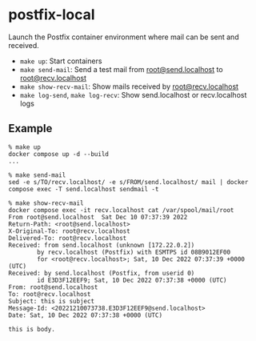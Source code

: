 # postfix-local
Launch the Postfix container environment where mail can be sent and received.

* `make up`: Start containers
* `make send-mail`: Send a test mail from root@send.localhost to root@recv.localhost
* `make show-recv-mail`: Show mails received by root@recv.localhost
* `make log-send`, `make log-recv`: Show send.localhost or recv.localhost logs

## Example
```
% make up
docker compose up -d --build
...

% make send-mail
sed -e s/TO/recv.localhost/ -e s/FROM/send.localhost/ mail | docker compose exec -T send.localhost sendmail -t

% make show-recv-mail
docker compose exec -it recv.localhost cat /var/spool/mail/root
From root@send.localhost  Sat Dec 10 07:37:39 2022
Return-Path: <root@send.localhost>
X-Original-To: root@recv.localhost
Delivered-To: root@recv.localhost
Received: from send.localhost (unknown [172.22.0.2])
        by recv.localhost (Postfix) with ESMTPS id 08B9012EF00
        for <root@recv.localhost>; Sat, 10 Dec 2022 07:37:39 +0000 (UTC)
Received: by send.localhost (Postfix, from userid 0)
        id E3D3F12EEF9; Sat, 10 Dec 2022 07:37:38 +0000 (UTC)
From: root@send.localhost
To: root@recv.localhost
Subject: this is subject
Message-Id: <20221210073738.E3D3F12EEF9@send.localhost>
Date: Sat, 10 Dec 2022 07:37:38 +0000 (UTC)

this is body.

```
